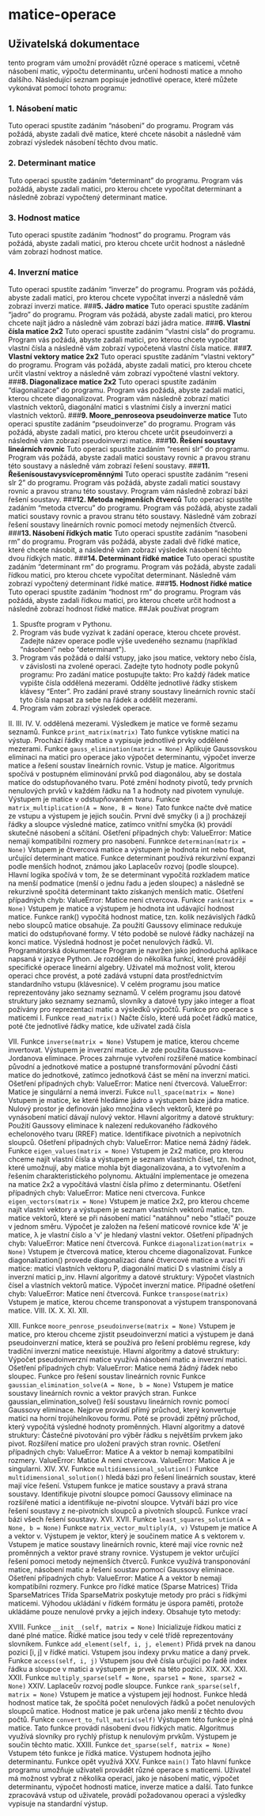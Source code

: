 # matice-operace
## Uživatelská dokumentace
tento program vám umožní provádět různé operace s maticemi, včetně násobení matic, výpočtu determinantu, určení hodnosti matice a mnoho dalšího. Následující seznam popisuje jednotlivé operace, které můžete vykonávat pomocí tohoto programu:
### **1. Násobení matic**
Tuto operaci spustíte zadáním “násobeni” do programu. Program vás požádá, abyste zadali dvě matice, které chcete násobit a následně vám zobrazí výsledek násobení těchto dvou matic.
### **2. Determinant matice**
Tuto operaci spustíte zadáním “determinant” do programu. Program vás požádá, abyste zadali matici, pro kterou chcete vypočítat determinant a následně zobrazí vypočtený determinant matice.
### **3. Hodnost matice**
Tuto operaci spustíte zadáním “hodnost” do programu. Program vás požádá, abyste zadali matici, pro kterou chcete určit hodnost a následně vám zobrazí hodnost matice.
### **4. Inverzní matice**
Tuto operaci spustíte zadáním “inverze” do programu. Program vás požádá, abyste zadali matici, pro kterou chcete vypočítat inverzi a následně vám zobrazí inverzi matice.
###**5. Jádro matice**
Tuto operaci spustíte zadáním “jadro” do programu. Program vás požádá, abyste zadali matici, pro kterou chcete najít jádro a následně vám zobrazí bázi jádra matice.
###**6. Vlastní čísla matice 2x2**
Tuto operaci spustíte zadáním “vlastni cisla” do programu. Program vás požádá, abyste zadali matici, pro kterou chcete vypočítat vlastní čísla a následně vám zobrazí vypočetená vlastní čísla matice.
###**7. Vlastní vektory matice 2x2**
Tuto operaci spustíte zadáním “vlastni vektory” do programu. Program vás požádá, abyste zadali matici, pro kterou chcete určit vlastní vektroy a následně vám zobrazí vypočtené vlastní vektory.
###**8. Diagonalizace matice 2x2**
Tuto operaci spustíte zadáním “diagonalizace” do programu. Program vás požádá, abyste zadali matici, kterou chcete diagonalizovat. Program vám následně zobrazí matici vlastních vektorů, diagonální matici s vlastními čísly a inverzní matici vlastních vektorů.
###**9. Moore_penroseova pseudoinverze matice**
Tuto operaci spustíte zadáním “pseudoinverze” do programu. Program vás požádá, abyste zadali matici, pro kterou chcete určit pseudoinverzi a následně vám zobrazí pseudoinverzi matice.
###**10. Řešení soustavy lineárních rovnic**
Tuto operaci spustíte zadáním “reseni slr” do programu. Program vás požádá, abyste zadali matici soustavy rovnic a pravou stranu této soustavy a následně vám zobrazí řešení soustavy.
###**11. Řešenísoustavysvíceproměnnými**
Tuto operaci spustíte zadáním “reseni slr 2” do programu. Program vás požádá, abyste zadali matici soustavy rovnic a pravou stranu této soustavy. Program vám následně zobrazí bázi řešení soustavy.
###**12. Metoda nejmenších čtverců**
Tuto operaci spustíte zadáním “metoda ctvercu” do programu. Program vás požádá, abyste zadali matici soustavy rovnic a pravou stranu této soustavy. Následně vám zobrazí řešení soustavy lineárních rovnic pomocí metody nejmenších čtverců.
###**13. Násobení řídkých matic**
Tuto operaci spustíte zadáním “nasobeni rm” do programu. Program vás požádá, abyste zadali dvě řídké matice, které chcete násobit, a následně vám zobrazí výsledek násobení těchto dvou řídkých matic.
###**14. Determinant řídké matice**
Tuto operaci spustíte zadáním “determinant rm” do programu. Program vás požádá, abyste zadali řídkou matici, pro kterou chcete vypočítat determinant. Následně vám zobrazí vypočtený determinant řídké matice.
###**15. Hodnost řídké matice**
Tuto operaci spustíte zadáním “hodnost rm” do programu. Program vás požádá, abyste zadali řídkou matici, pro kterou chcete určit hodnost a následně zobrazí hodnost řídké matice.
##Jak používat program
1. Spusťte program v Pythonu.
2. Program vás bude vyzívat k zadání operace, kterou chcete provést. Zadejte název operace podle
výše uvedeného seznamu (například “násobeni” nebo “determinant”).
3. Program vás požádá o další vstupy, jako jsou matice, vektory nebo čísla, v závislosti na zvolené
operaci. Zadejte tyto hodnoty podle pokynů programu:
Pro zadání matice postupujte takto: Pro každý řádek matice vypište čísla oddělená mezerami. Oddělte jednotlivé řádky stiskem klávesy “Enter”.
Pro zadání pravé strany soustavy lineárních rovnic stačí tyto čísla napsat za sebe na řádek a oddělit mezerami.
4. Program vám zobrazí výsledek operace.

II.
III.
IV.
V.
oddělená mezerami. Výsledkem je matice ve formě sezamu seznamů.
Funkce `print_matrix(matrix)`
Tato funkce vytiskne matici na výstup. Prochází řádky matice a vypisuje jednotlivé prvky oddělené
mezerami.
Funkce `gauss_elimination(matrix = None)`
Aplikuje Gaussovskou eliminaci na matici pro operace jako výpočet determinantu, výpočet inverze
matice a řešení soustav lineárních rovnic.
Vstup je matice. Algoritmus spočívá v postupném eliminování prvků pod diagonálou, aby se dostala matice do odstupňovaného tvaru. Poté změní hodnoty pivotů, tedy prvních nenulových prvků v každém řádku na 1 a hodnoty nad pivotem vynuluje. Výstupem je matice v odstupňovaném tvaru.
Funkce `matrix_multiplication(A = None, B = None)`
Tato funkce načte dvě matice ze vstupu a výstupem je jejich součin. První dvě smyčky (i a j) procházejí
řádky a sloupce výsledné matice, zatímco vnitřní smyčka (k) provádí skutečné násobení a sčítání.
Ošetření případných chyb:
ValueError: Matice nemaji kompatibilni rozmery pro nasobeni.
Funnkce `determinan(matrix = None)`
Vstupem je čtvercová matice a výstupem je hodnota int nebo float, určující determinant matice.
Funkce determinant používá rekurzivní expanzi podle menších hodnot, známou jako Laplaceův rozvoj (podle sloupce). Hlavní logika spočívá v tom, že se determinant vypočítá rozkladem matice na menší podmatice (menší o jednu řadu a jeden sloupec) a následně se rekurzivně spočítá determinant takto získaných menších matic.
Ošetření případných chyb: ValueError: Matice neni ctvercova.
Funkce `rank(matrix = None)`
Vstupem je matice a výstupem je hodnota int udávající hodnost matice.
Funkce rank() vypočítá hodnost matice, tzn. kolik nezávislých řádků nebo sloupců matice obsahuje. Za použití Gaussovy eliminace redukuje matici do odstupňované formy. V této podobě se nulové řádky nacházejí na konci matice. Výsledná hodnost je počet nenulových řádků.
VI.
Programátorská dokumentace
Program je navržen jako jednoduchá aplikace napsaná v jazyce Python. Je rozdělen do několika funkcí, které provádějí specifické operace lineární algebry. Uživatel má možnost volit, kterou operaci chce provést, a poté zadává vstupní data prostřednictvím standardního vstupu (klávesnice). V celém programu jsou matice reprezentovány jako seznamy seznamů. V celém programu jsou datové struktury jako seznamy seznamů, slovníky a datové typy jako integer a float požívány pro reprezentaci matic a výsledků výpočtů.
Funkce pro operace s maticemi
I. Funkce `read_matrix()`
Načte číslo, které udá počet řádků matice, poté čte jednotlivé řádky matice, kde uživatel zadá čísla
 
VII.
Funkce `inverse(matrix = None)`
Vstupem je matice, kterou chceme invertovat. Výstupem je inverzní matice. Je zde použita Gaussova- Jordanova eliminace. Proces zahrnuje vytvoření rozšířené matice kombinací původní a jednotkové matice a postupné transformování původní části matice do jednotkové, zatímco jednotková část se mění na inverzní matici.
Ošetření případných chyb:
ValueError: Matice není čtvercová.
ValueError: Matice je singulární a nemá inverzi.
Fukce `null_space(matrix = None)`
Vstupem je matice, ke které hledáme jádro a výstupem báze jádra matice. Nulový prostor je definován
jako množina všech vektorů, které po vynásobení maticí dávají nulový vektor.
Hlavní algoritmy a datové struktury:
Použití Gaussovy eliminace k nalezení redukovaného řádkového echelonového tvaru (RREF) matice. Identifikace pivotních a nepivotních sloupců.
Ošetření případných chyb:
ValueError: Matice nemá žádný řádek.
Funkce `eigen_values(matrix = None)`
Vstupem je 2x2 matice, pro kterou chceme najít vlastní čísla a výstupem je seznam vlastních čísel, tzn. hodnot, které umožnují, aby matice mohla být diagonalizována, a to vytvořením a řešením charakteristického polynomu. Aktuální implementace je omezena na matice 2x2 a vypočítává vlastní čísla přímo z determinantu.
Ošetření případných chyb: ValueError: Matice neni ctvercova.
Funkce `eigen_vectors(matrix = None)`
Vstupem je matice 2x2, pro kterou chceme najít vlastní vektory a výstupem je seznam vlastních vektorů matice, tzn. matice vektorů, které se při násobení maticí "natáhnou" nebo "stlačí" pouze v jednom směru. Výpočet je založen na řešení maticové rovnice kde 'A' je matice, λ je vlastní číslo a 'v' je hledaný vlastní vektor.
Ošetření případných chyb: ValueError: Matice není čtvercová.
Funkce `diagonalization(matrix = None)`
Vstupem je čtvercová matice, kterou chceme diagonalizovat. Funkce diagonalization() provede diagonalizaci dané čtvercové matice a vrací tři matice: matici vlastních vektoru P, diagonální matici D s vlastními čísly a inverzní matici p_inv.
Hlavní algoritmy a datové struktury:
Výpočet vlastních čísel a vlastních vektorů matice. Výpočet inverzní matice.
Případné ošetření chyb: ValueError: Matice není čtvercová.
Funkce `transpose(matrix)`
Vstupem je matice, kterou chceme transponovat a výstupem transponovaná matice.
VIII.
IX.
X.
XI.
XII.

XIII.
Funkce `moore_penrose_pseudoinverse(matrix = None)`
Vstupem je matice, pro kterou chceme zjistit pseudoinverzní matici a výstupem je daná pseudoinverzní
matice, která se používá pro řešení problému regrese, kdy tradiční inverzní matice neexistuje.
Hlavní algoritmy a datové struktury:
Výpočet pseudoinverzní matice využívá násobení matic a inverzní matici.
Ošetření případných chyb:
ValueError: Matice nemá žádný řádek nebo sloupec.
Funkce pro řešení soustav lineárních rovnic
Funkce `gaussian_elimination_solve(A = None, b = None)`
Vstupem je matice soustavy lineárních rovnic a vektor pravých stran. Funkce gaussian_elimination_solve() řeší soustavu lineárních rovnic pomocí Gaussovy eliminace. Nejprve provádí přímý průchod, který konvertuje matici na horní trojúhelníkovou formu. Poté se provádí zpětný průchod, který vypočítá výsledné hodnoty proměnných.
Hlavní algoritmy a datové struktury:
Částečné pivotování pro výběr řádku s největším prvkem jako pivot. Rozšíření matice pro uložení pravých stran rovnic.
Ošetření případných chyb:
ValueError: Matice A a vektor b nemaji kompatibilni rozmery. ValueError: Matice A neni ctvercova.
ValueError: Matice A je singularni.
XIV.
XV. Funkce `multidimensional_solution()`
Funkce `multidimensional_solution()` hledá bázi pro řešení lineárních soustav, které mají více řešení. Vstupem funkce je matice soustavy a pravá strana soustavy. Identifikuje pivotní sloupce pomocí Gaussovy eliminace na rozšířené matici a identifikuje ne-pivotní sloupce. Vytváří bázi pro více řešení soustavy z ne-pivotních sloupců a pivotních sloupců. Funkce vrací bázi všech řešení soustavy.
XVI.
XVII. Funkce `least_squares_solution(A = None, b = None)`
Funkce `matrix_vector_multiply(A, v)`
Vstupem je matice A a vektor v. Výstupem je vektor, který je součinem matice A s vektorem v.
Vstupem je matice soustavy lineárních rovnic, které mají více rovnic než proměnných a vektor pravé strany rovnice. Výstupem je vektor určující řešení pomoci metody nejmenších čtverců. Funkce využívá transponování matice, násobení matic a řešení soustav pomocí Gaussovy eliminace.
Ošetření případných chyb:
ValueError: Matice A a vektor b nemaji kompatibilni rozmery.
Funkce pro řídké matice (Sparse Matrices)
Třída SparseMatrices
Třída SparseMatrix poskytuje metody pro práci s řídkými maticemi. Výhodou ukládání v řídkém formátu je úspora paměti, protože ukládáme pouze nenulové prvky a jejich indexy. Obsahuje tyto metody:

XVIII. Funkce `__init__(self, matrix = None)`
Inicializuje řídkou matici z dané plné matice. Řídké matice jsou tedy v celé třídě reprezentovány
slovníkem.
Funkce `add_element(self, i, j, element)`
Přidá prvek na danou pozici [i, j] v řídké matici. Vstupem jsou indexy prvku matice a daný prvek.
Funkce `access(self, i, j)`
Vstupem jsou dvě čísla určující po řadě index řádku a sloupce v matici a výstupem je prvek na této
pozici.
XIX. XX.
XXI.
XXII. Funkce `multiply_sparse(self = None, sparse1 = None, sparse2 = None)`
XXIV.
Laplaceův rozvoj podle sloupce.
Funkce `rank_sparse(self, matrix = None)`
Vstupem je matice a výstupem její hodnost. Funkce hledá hodnost matice tak, že spočítá počet nenulových řádků a počet nenulových sloupců matice. Hodnost matice je pak určena jako menší z těchto dvou počtů.
Funkce `convert_to_full_matrix(self)` Výstupem této funkce je plná matice.
Tato funkce provádí násobení dvou řídkých matic. Algoritmus využívá slovníky pro rychlý přístup k nenulovým prvkům. Výstupem je součin těchto matic.
XXIII. Funkce `det_sparse(self, matrix = None)`
Vstupem této funkce je řídká matice. Výstupem hodnota jejího determinantu. Funkce opět využívá
XXV. Funkce `main()`
Tato hlavní funkce programu umožňuje uživateli provádět různé operace s maticemi. Uživatel má možnost vybrat z několika operací, jako je násobení matic, výpočet determinantu, výpočet hodnosti matice, inverze matice a další. Tato funkce zpracovává vstup od uživatele, provádí požadovanou operaci a výsledky vypisuje na standardní výstup.
